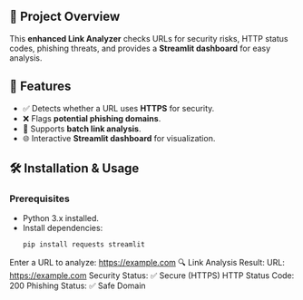 ## 📌 Project Overview
This **enhanced Link Analyzer** checks URLs for security risks, HTTP status codes, phishing threats, and provides a **Streamlit dashboard** for easy analysis.

## 🚀 Features
- ✅ Detects whether a URL uses **HTTPS** for security.
- ❌ Flags **potential phishing domains**.
- 🔄 Supports **batch link analysis**.
- 🌐 Interactive **Streamlit dashboard** for visualization.


## 🛠️ Installation & Usage
### **Prerequisites**
- Python 3.x installed.
- Install dependencies:
  ```bash
  pip install requests streamlit

Enter a URL to analyze: https://example.com
🔍 Link Analysis Result:
URL: https://example.com
Security Status: ✅ Secure (HTTPS)
HTTP Status Code: 200
Phishing Status: ✅ Safe Domain
